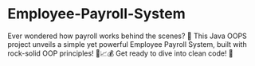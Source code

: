 # Employee-Payroll-System
Ever wondered how payroll works behind the scenes? 🧐 This Java OOPS project unveils a simple yet powerful Employee Payroll System, built with rock-solid OOP principles! 💪📈💰 Get ready to dive into clean code! 🚀

